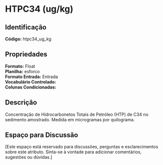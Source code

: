 # HTPC34 (ug/kg)

## Identificação
**Código:** htpc34_ug_kg

## Propriedades
**Formato:** Float  
**Planilha:** esforco  
**Formato Entrada:** Entrada  
**Vocabulário Controlado:**   
**Colunas Condicionadas:**   

## Descrição
Concentração de Hidrocarbonetos Totais de Petróleo (HTP) de C34 no sedimento amostrado. Medida em microgramas por quilograma.

## Espaço para Discussão
[Este espaço está reservado para discussões, perguntas e esclarecimentos sobre este atributo. Sinta-se à vontade para adicionar comentários, sugestões ou dúvidas.]
